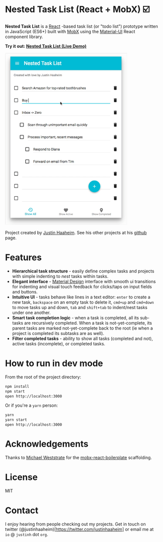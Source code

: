 Nested Task List (React + MobX) ☑️
=====================

**Nested Task List** is a [React](https://facebook.github.io/react) -based task list (or "todo list") prototype written in JavaScript (ES6+) built with [MobX](https://mobxjs.github.io/mobx) using the [Material-UI](http://www.material-ui.com/) React component library.

**Try it out: [Nested Task List (Live Demo)](https://rawgit.com/justinhaaheim/nested-task-list-mobx-react/master/index.html)**

<img src="./screenshots/Nested Task List demo screengrab.gif" alt="Nested Task List gif demo" width=400 />

Project created by [Justin Haaheim](https://github.com/justinhaaheim). See his other projects at his [github](https://github.com/justinhaaheim) page.

# Features

- **Hierarchical task structure** - easily define complex tasks and projects with simple indenting to *nest* tasks within tasks.
- **Elegant interface** - [Material Design](https://material.io/) interface with smooth ui transitions for indenting and visual touch feedback for clicks/taps on input fields and buttons.
- **Intuitive UI** - tasks behave like lines in a text editor: `enter` to create a new task, `backspace` on an empty task to delete it, `cmd+up` and `cmd+down` to move tasks up and down, `tab` and `shift+tab` to indent/nest tasks under one another.
- **Smart task completion logic** - when a task is completed, all its sub-tasks are recursively completed. When a task is not-yet-complete, its parent tasks are marked not-yet-complete back to the root (ie when a project is completed its subtasks are as well).
- **Filter completed tasks** - ability to show all tasks (completed and not), active tasks (incomplete), or completed tasks.

# How to run in dev mode

From the root of the project directory:

```
npm install
npm start
open http://localhost:3000
```

Or if you're a `yarn` person:

```
yarn
yarn start
open http://localhost:3000
```

# Acknowledgements

Thanks to [Michael Weststrate](https://github.com/mweststrate) for the [mobx-react-boilerplate](https://github.com/mobxjs/mobx-react-boilerplate) scaffolding.

# License

MIT

# Contact

I enjoy hearing from people checking out my projects. Get in touch on twitter (@justinhaaheim)[https://twitter.com/justinhaaheim] or email me at `io` @ `justinh` dot `org`.

